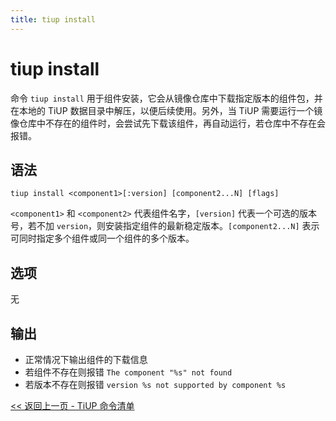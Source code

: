 ```yaml
---
title: tiup install
---
```


# tiup install

命令 `tiup install` 用于组件安装，它会从镜像仓库中下载指定版本的组件包，并在本地的 TiUP 数据目录中解压，以便后续使用。另外，当 TiUP 需要运行一个镜像仓库中不存在的组件时，会尝试先下载该组件，再自动运行，若仓库中不存在会报错。

## 语法

```shell
tiup install <component1>[:version] [component2...N] [flags]
```

`<component1>` 和 `<component2>` 代表组件名字，`[version]` 代表一个可选的版本号，若不加 `version`，则安装指定组件的最新稳定版本。`[component2...N]` 表示可同时指定多个组件或同一个组件的多个版本。

## 选项

无

## 输出

- 正常情况下输出组件的下载信息
- 若组件不存在则报错 `The component "%s" not found`
- 若版本不存在则报错 `version %s not supported by component %s`

[<< 返回上一页 - TiUP 命令清单](/tiup/tiup-reference.md#命令清单)